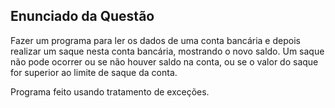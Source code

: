 ## Enunciado da Questão
Fazer um programa para ler os dados de uma conta bancária e depois realizar um 
saque nesta conta bancária, mostrando o novo saldo. Um saque não pode ocorrer 
ou se não houver saldo na conta, ou se o valor do saque for superior ao limite de 
saque da conta. 

Programa feito usando tratamento de exceções.
